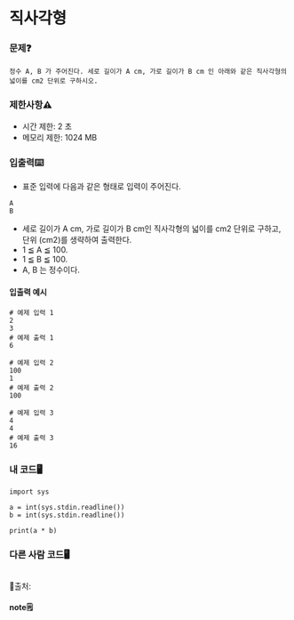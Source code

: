 # 직사각형

### 문제❓
```
정수 A, B 가 주어진다. 세로 길이가 A cm, 가로 길이가 B cm 인 아래와 같은 직사각형의 넓이를 cm2 단위로 구하시오.
```

### 제한사항⚠️
* 시간 제한: 2 초
* 메모리 제한: 1024 MB

### 입출력⌨️
* 표준 입력에 다음과 같은 형태로 입력이 주어진다.
```
A
B
```
* 세로 길이가 A cm, 가로 길이가 B cm인 직사각형의 넓이를 cm2 단위로 구하고, 단위 (cm2)를 생략하여 출력한다.
* 1 ≦ A ≦ 100.
* 1 ≦ B ≦ 100.
* A, B 는 정수이다.

#### 입출력 예시
```
# 예제 입력 1 
2
3
# 예제 출력 1 
6

# 예제 입력 2 
100
1
# 예제 출력 2 
100

# 예제 입력 3 
4
4
# 예제 출력 3 
16
```

### 내 코드🖥️
```
import sys

a = int(sys.stdin.readline())
b = int(sys.stdin.readline())

print(a * b)
```


### 다른 사람 코드🖥️
```

```
🔗출처: 

#### note🗒️
> 

